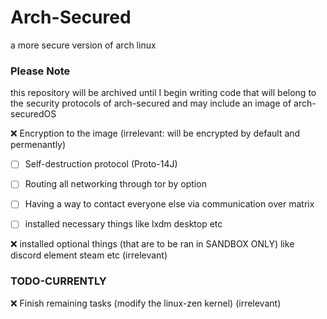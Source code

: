 # Arch-Secured
a more secure version of arch linux

### Please Note
this repository will be archived until I begin writing code that will belong to the security protocols of arch-secured and may include an image of arch-securedOS

:x: Encryption to the image (irrelevant: will be encrypted by default and permenantly)

- [ ] Self-destruction protocol (Proto-14J)

- [ ] Routing all networking through tor by option

- [ ] Having a way to contact everyone else via communication over matrix

- [ ] installed necessary things like lxdm desktop etc

:x: installed optional things (that are to be ran in SANDBOX ONLY) like discord element steam etc (irrelevant)

### TODO-CURRENTLY
:x: Finish remaining tasks (modify the linux-zen kernel) (irrelevant)
